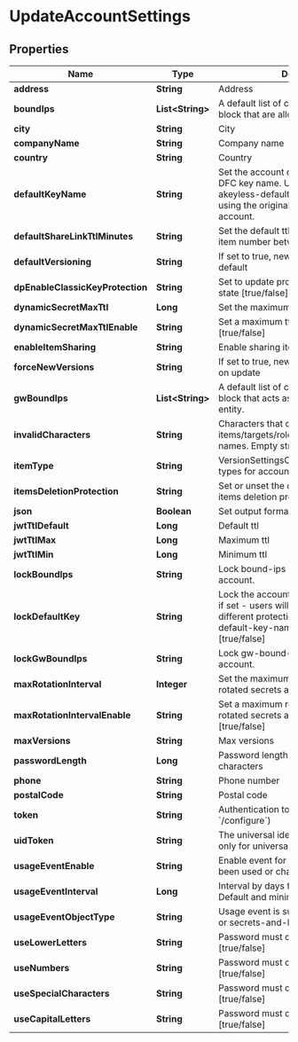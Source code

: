 

# UpdateAccountSettings


## Properties

Name | Type | Description | Notes
------------ | ------------- | ------------- | -------------
**address** | **String** | Address |  [optional]
**boundIps** | **List&lt;String&gt;** | A default list of comma-separated CIDR block that are allowed to authenticate. |  [optional]
**city** | **String** | City |  [optional]
**companyName** | **String** | Company name |  [optional]
**country** | **String** | Country |  [optional]
**defaultKeyName** | **String** | Set the account default key based on the DFC key name. Use \&quot;set-original-akeyless-default-key\&quot; to revert to using the original default key of the account. |  [optional]
**defaultShareLinkTtlMinutes** | **String** | Set the default ttl in minutes for sharing item number between 60 and 43200 |  [optional]
**defaultVersioning** | **String** | If set to true, new versions is enabled by default |  [optional]
**dpEnableClassicKeyProtection** | **String** | Set to update protection with classic keys state [true/false] |  [optional]
**dynamicSecretMaxTtl** | **Long** | Set the maximum ttl for dynamic secrets |  [optional]
**dynamicSecretMaxTtlEnable** | **String** | Set a maximum ttl for dynamic secrets [true/false] |  [optional]
**enableItemSharing** | **String** | Enable sharing items [true/false] |  [optional]
**forceNewVersions** | **String** | If set to true, new version will be created on update |  [optional]
**gwBoundIps** | **List&lt;String&gt;** | A default list of comma-separated CIDR block that acts as a trusted Gateway entity. |  [optional]
**invalidCharacters** | **String** | Characters that cannot be used for items/targets/roles/auths/event_forwarder names. Empty string will enforce nothing. |  [optional]
**itemType** | **String** | VersionSettingsObjectType defines object types for account version settings |  [optional]
**itemsDeletionProtection** | **String** | Set or unset the default behaviour of items deletion protection [true/false] |  [optional]
**json** | **Boolean** | Set output format to JSON |  [optional]
**jwtTtlDefault** | **Long** | Default ttl |  [optional]
**jwtTtlMax** | **Long** | Maximum ttl |  [optional]
**jwtTtlMin** | **Long** | Minimum ttl |  [optional]
**lockBoundIps** | **String** | Lock bound-ips setting globally in the account. |  [optional]
**lockDefaultKey** | **String** | Lock the account&#39;s default protection key, if set - users will not be able to use a different protection key, relevant only if default-key-name is configured [true/false] |  [optional]
**lockGwBoundIps** | **String** | Lock gw-bound-ips setting in the account. |  [optional]
**maxRotationInterval** | **Integer** | Set the maximum rotation interval for rotated secrets auto rotation settings |  [optional]
**maxRotationIntervalEnable** | **String** | Set a maximum rotation interval for rotated secrets auto rotation settings [true/false] |  [optional]
**maxVersions** | **String** | Max versions |  [optional]
**passwordLength** | **Long** | Password length between 5 - to 50 characters |  [optional]
**phone** | **String** | Phone number |  [optional]
**postalCode** | **String** | Postal code |  [optional]
**token** | **String** | Authentication token (see &#x60;/auth&#x60; and &#x60;/configure&#x60;) |  [optional]
**uidToken** | **String** | The universal identity token, Required only for universal_identity authentication |  [optional]
**usageEventEnable** | **String** | Enable event for objects that have not been used or changed [true/false] |  [optional]
**usageEventInterval** | **Long** | Interval by days for unused objects. Default and minimum interval is 90 days |  [optional]
**usageEventObjectType** | **String** | Usage event is supported for auth method or secrets-and-keys [auth/item] |  [optional]
**useLowerLetters** | **String** | Password must contain lower case letters [true/false] |  [optional]
**useNumbers** | **String** | Password must contain numbers [true/false] |  [optional]
**useSpecialCharacters** | **String** | Password must contain special characters [true/false] |  [optional]
**useCapitalLetters** | **String** | Password must contain capital letters [true/false] |  [optional]



